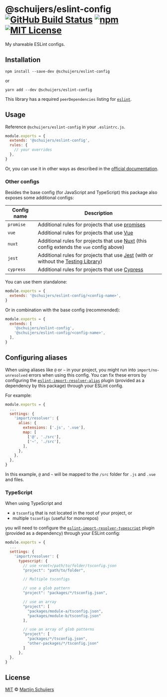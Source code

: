 # @schuijers/eslint-config [![GitHub Build Status][shield-github-build-status]][shield-github-build-status] [![npm][shield-npm]][npm] [![MIT License][shield-license]][license]

My shareable ESLint configs.

## Installation

```shell script
npm install --save-dev @schuijers/eslint-config
```

or

```shell script
yarn add --dev @schuijers/eslint-config
```

This library has a required `peerDependencies` listing for [`eslint`](https://eslint.org).

## Usage

Reference `@schuijers/eslint-config` in your `.eslintrc.js`.

<!-- prettier-ignore -->
```javascript
module.exports = {
  extends: '@schuijers/eslint-config',
  rules: {
    // your overrides
  },
}
```

Or, you can use it in other ways as described in the
[official documentation](https://eslint.org/docs/user-guide/configuring/configuration-files#extending-configuration-files).

### Other configs

Besides the base config (for JavaScript and TypeScript) this package also exposes some additional
configs:

| Config name | Description                                                                                                                                 |
| ----------- | ------------------------------------------------------------------------------------------------------------------------------------------- |
| `promise`   | Additional rules for projects that use [promises](https://developer.mozilla.org/en-US/docs/Web/JavaScript/Reference/Global_Objects/Promise) |
| `vue`       | Additional rules for projects that use [Vue](https://vuejs.org/)                                                                            |
| `nuxt`      | Additional rules for projects that use [Nuxt](https://nuxtjs.org/) (this config extends the `vue` config above)                             |
| `jest`      | Additional rules for projects that use [Jest](https://jestjs.io/) (with or without the [Testing Library](https://testing-library.com/))     |
| `cypress`   | Additional rules for projects that use [Cypress](https://www.cypress.io/)                                                                   |

You can use them standalone:

<!-- prettier-ignore -->
```javascript
module.exports = {
  extends: '@schuijers/eslint-config/<config-name>',
}
```

Or in combination with the base config (recommended):

<!-- prettier-ignore -->
```javascript
module.exports = {
  extends: [
    '@schuijers/eslint-config',
    '@schuijers/eslint-config/<config-name>',
  ],
}
```

## Configuring aliases

When using aliases like `@` or `~` in your project, you might run into `import/no-unresolved` errors
when using this config. You can fix these errors by configuring the
[`eslint-import-resolver-alias`](https://github.com/johvin/eslint-import-resolver-alias) plugin
(provided as a dependency by this package) through your ESLint config.

For example:

<!-- prettier-ignore -->
```javascript
module.exports = {
  ...
  settings: {
    'import/resolver': {
      alias: {
        extensions: ['.js', '.vue'],
        map: [
          ['@', './src'],
          ['~', './src'],
        ],
      },
    },
  },
}
```

In this example, `@` and `~` will be mapped to the `/src` folder for `.js` and `.vue` and files.

### TypeScript

When using TypeScript and

- a `tsconfig` that is not located in the root of your project, or
- multiple `tsconfigs` (useful for monorepos)

you will need to configure the
[`eslint-import-resolver-typescript`](https://github.com/import-js/eslint-import-resolver-typescript)
plugin (provided as a dependency) through your ESLint config:

<!-- prettier-ignore -->
```javascript
module.exports = {
  ...
  settings: {
    'import/resolver': {
      typescript: {
        // use <root>/path/to/folder/tsconfig.json
        "project": "path/to/folder",

        // Multiple tsconfigs

        // use a glob pattern
        "project": "packages/*/tsconfig.json",

        // use an array
        "project": [
          "packages/module-a/tsconfig.json",
          "packages/module-b/tsconfig.json"
        ],

        // use an array of glob patterns
        "project": [
          "packages/*/tsconfig.json",
          "other-packages/*/tsconfig.json"
        ]
      },
  },
}
```

## License

[MIT][license] &copy; [Martijn Schuijers][me]

[license]: ../../LICENSE
[me]: https://github.com/schuijers
[npm]: https://npmjs.org/package/@schuijers/eslint-config
[shield-github-build-status]: https://github.com/schuijers/eslint-config/workflows/Release/badge.svg
[shield-license]: https://img.shields.io/badge/License-MIT-lavender.svg
[shield-npm]: https://img.shields.io/npm/v/@schuijers/eslint-config.svg
